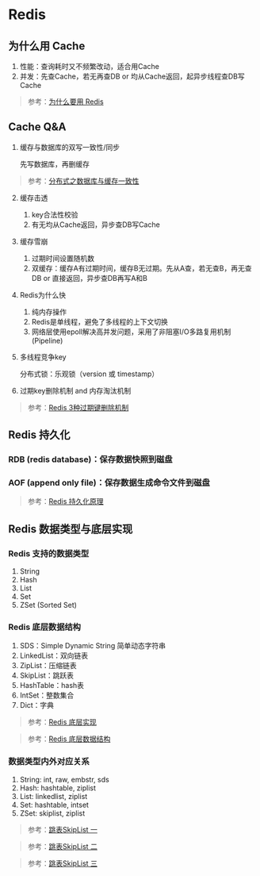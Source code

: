 # Redis

## 为什么用 Cache
1. 性能：查询耗时又不频繁改动，适合用Cache
2. 并发：先查Cache，若无再查DB or 均从Cache返回，起异步线程查DB写Cache

> 参考：[为什么要用 Redis](https://juejin.im/post/5b516dc75188251af363492d)

## Cache Q&A
1. 缓存与数据库的双写一致性/同步
    
   先写数据库，再删缓存

> 参考：[分布式之数据库与缓存一致性](http://www.cnblogs.com/rjzheng/p/9041659.html)

2. 缓存击透

   1. key合法性校验 
   2. 有无均从Cache返回，异步查DB写Cache

3. 缓存雪崩
 
   1. 过期时间设置随机数
   2. 双缓存：缓存A有过期时间，缓存B无过期。先从A查，若无查B，再无查DB or 直接返回，异步查DB再写A和B 

4. Redis为什么快

   1. 纯内存操作
   2. Redis是单线程，避免了多线程的上下文切换
   3. 网络层使用epoll解决高并发问题，采用了非阻塞I/O多路复用机制(Pipeline)

5. 多线程竞争key

   分布式锁：乐观锁（version 或 timestamp）

6. 过期key删除机制 and 内存淘汰机制

> 参考：[Redis 3种过期键删除机制](https://segmentfault.com/a/1190000004866645)

## Redis 持久化
### RDB (redis database)：保存数据快照到磁盘
### AOF (append only file)：保存数据生成命令文件到磁盘

> 参考：[Redis 持久化原理](https://juejin.im/post/5b70dfcf518825610f1f5c16)


## Redis 数据类型与底层实现
### Redis 支持的数据类型
   
   1. String
   2. Hash
   3. List
   4. Set
   5. ZSet (Sorted Set)

### Redis 底层数据结构

   1. SDS：Simple Dynamic String 简单动态字符串
   2. LinkedList：双向链表
   3. ZipList：压缩链表
   4. SkipList：跳跃表
   5. HashTable：hash表
   6. IntSet：整数集合
   7. Dict：字典

> 参考：[Redis 底层实现](http://princessdudu.com/2018/10/15/redis%E5%9F%BA%E7%A1%80/)  

> 参考：[Redis 底层数据结构](https://www.jianshu.com/p/f8ccf8806095)

### 数据类型内外对应关系

   1. String: int, raw, embstr, sds
   2. Hash: hashtable, ziplist 
   3. List: linkedlist, ziplist
   4. Set: hashtable, intset
   5. ZSet: skiplist, ziplist

> 参考：[跳表SkipList 一](https://www.jianshu.com/p/fcd18946994e)  

> 参考：[跳表SkipList 二](https://my.oschina.net/swearyd7/blog/420939)  

> 参考：[跳表SkipList 三](http://daoluan.net/%E6%9C%AA%E5%88%86%E7%B1%BB/2014/06/26/decode-redis-data-struct-skiplist.html)  
